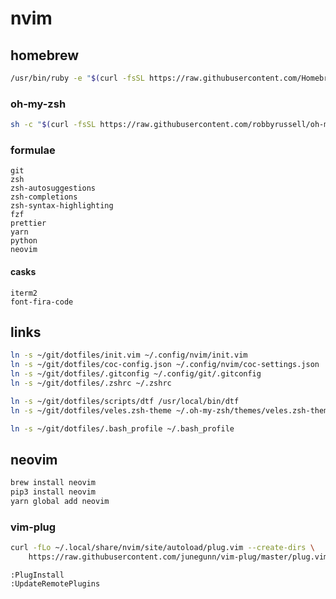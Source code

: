 # nvim
## homebrew
```sh
/usr/bin/ruby -e "$(curl -fsSL https://raw.githubusercontent.com/Homebrew/install/master/install)"
```

### oh-my-zsh
```sh
sh -c "$(curl -fsSL https://raw.githubusercontent.com/robbyrussell/oh-my-zsh/master/tools/install.sh)"
```

### formulae
```
git
zsh
zsh-autosuggestions
zsh-completions
zsh-syntax-highlighting
fzf
prettier
yarn
python
neovim
```

#### casks
```
iterm2
font-fira-code
```

## links
```sh
ln -s ~/git/dotfiles/init.vim ~/.config/nvim/init.vim 
ln -s ~/git/dotfiles/coc-config.json ~/.config/nvim/coc-settings.json
ln -s ~/git/dotfiles/.gitconfig ~/.config/git/.gitconfig
ln -s ~/git/dotfiles/.zshrc ~/.zshrc
```

```sh
ln -s ~/git/dotfiles/scripts/dtf /usr/local/bin/dtf
ln -s ~/git/dotfiles/veles.zsh-theme ~/.oh-my-zsh/themes/veles.zsh-theme
```

```sh
ln -s ~/git/dotfiles/.bash_profile ~/.bash_profile
```

## neovim
```sh
brew install neovim
pip3 install neovim
yarn global add neovim
```

### vim-plug
```sh
curl -fLo ~/.local/share/nvim/site/autoload/plug.vim --create-dirs \
    https://raw.githubusercontent.com/junegunn/vim-plug/master/plug.vim
```

```
:PlugInstall
:UpdateRemotePlugins
```

